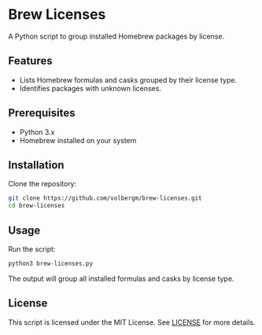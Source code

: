 # Brew Licenses

A Python script to group installed Homebrew packages by license.

## Features

- Lists Homebrew formulas and casks grouped by their license type.
- Identifies packages with unknown licenses.

## Prerequisites

- Python 3.x
- Homebrew installed on your system

## Installation

Clone the repository:
```bash
git clone https://github.com/volbergm/brew-licenses.git
cd brew-licenses
```

## Usage

Run the script:
```bash
python3 brew-licenses.py
```

The output will group all installed formulas and casks by license type.

## License

This script is licensed under the MIT License. See [LICENSE](LICENSE) for more details.
